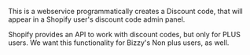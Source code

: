 This is a webservice programmatically creates a Discount code, that will appear in a Shopify user's
discount code admin panel.

Shopify provides an API to work with discount codes, but only for PLUS users. We want this functionality for Bizzy's Non plus users, as well.